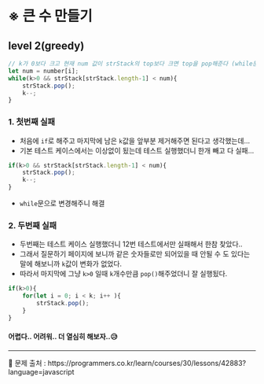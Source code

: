 # ※ 큰 수 만들기
## level 2(greedy)
```javascript
// k가 0보다 크고 현재 num 값이 strStack의 top보다 크면 top을 pop해준다 (while문 반복)
let num = number[i];
while(k>0 && strStack[strStack.length-1] < num){
    strStack.pop();
    k--;
}
```

### 1. 첫번째 실패
- 처음에 `if`로 해주고 마지막에 남은 `k`값을 앞부분 제거해주면 된다고 생각했는데...    
- 기본 테스트 케이스에서는 이상없이 됬는데 테스트 실행했더니 한개 빼고 다 실패...
```javascript
if(k>0 && strStack[strStack.length-1] < num){
    strStack.pop();
    k--;
}
```
- `while`문으로 변경해주니 해결

### 2. 두번째 실패
- 두번째는 테스트 케이스 실행했더니 12번 테스트에서만 실패해서 한참 찾았다..   
- 그래서 질문하기 페이지에 보니까 같은 숫자들로만 되어있을 때 안될 수 도 있다는 말에 해보니까 `k`값이 변화가 없었다.   
- 따라서 마지막에 그냥 `k>0` 일때 `k`개수만큼 `pop()`해주었더니 잘 실행됬다.   

```javascript
if(k>0){
    for(let i = 0; i < k; i++ ){
        strStack.pop();
    }
}
```
#### 어렵다.. 어려워.. 더 열심히 해보자..😥

<hr>
📌 문제 출처 : https://programmers.co.kr/learn/courses/30/lessons/42883?language=javascript
